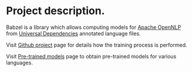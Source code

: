 # Project description.

Babzel is a library which allows computing models for [Apache OpenNLP](https://opennlp.apache.org) from [Universal Dependencies](https://universaldependencies.org) annotated language files.

Visit [Github project](https://github.com/abzif/babzel) page for details how the training process is performed.

Visit [Pre-trained models](models.html) page to obtain pre-trained models for various languages.
